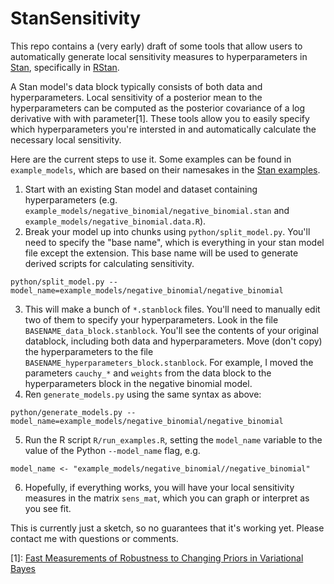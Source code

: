 # StanSensitivity

This repo contains a (very early) draft of some tools that allow users
to automatically generate local sensitivity measures to hyperparameters in
[Stan](http://mc-stan.org/), specifically in [RStan](http://mc-stan.org/interfaces/rstan.html).

A Stan model's data block typically consists of both data and hyperparameters.
Local sensitivity of a posterior mean to the hyperparameters can be
computed as the posterior covariance of a log derivative with with parameter[1].
  These tools allow you to
easily specify which hyperparameters you're intersted in and automatically
calculate the necessary local sensitivity.

Here are the current steps to use it.  Some examples can be found in
```example_models```, which are based on their namesakes in the
[Stan examples](https://github.com/stan-dev/example-models).
1. Start with an existing Stan model and dataset containing hyperparameters (e.g. ```example_models/negative_binomial/negative_binomial.stan``` and ```example_models/negative_binomial.data.R```).
2. Break your model up into chunks using ```python/split_model.py```.  You'll need to
specify the "base name", which is everything in your stan model file except the
extension.  This base name will be used to generate derived scripts for calculating
sensitivity.
```
python/split_model.py --model_name=example_models/negative_binomial/negative_binomial
```
3. This will make a bunch of ```*.stanblock``` files.  You'll need to manually
edit two of them to specify your hyperparameters.  Look in the file ```BASENAME_data_block.stanblock```.  You'll see the contents of your original
datablock, including both data and hyperparameters.  Move (don't copy) the
hyperparameters to the file ```BASENAME_hyperparameters_block.stanblock```.
For example, I moved the parameters ```cauchy_*``` and ```weights```
from the data block to the hyperparameters block in the negative binomial model.
4. Ren ```generate_models.py``` using the same syntax as above:
```
python/generate_models.py --model_name=example_models/negative_binomial/negative_binomial
```
5. Run the R script ```R/run_examples.R```, setting the ```model_name``` variable
to the value of the Python ```--model_name``` flag, e.g.
```
model_name <- "example_models/negative_binomial//negative_binomial"
```
6. Hopefully, if everything works, you will have your local sensitivity measures
in the matrix ```sens_mat```, which you can graph or interpret as you see fit.

This is currently just a sketch, so no guarantees that
it's working yet.  Please contact me with questions or comments.

[1]: [Fast Measurements of Robustness to Changing Priors in Variational Bayes](https://arxiv.org/abs/1611.07469)
